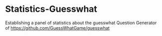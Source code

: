 # Statistics-Guesswhat
Establishing a panel of statistics about the guesswhat Question Generator of https://github.com/GuessWhatGame/guesswhat
